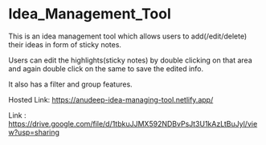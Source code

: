 # Idea_Management_Tool
This is an idea management tool which allows users to add(/edit/delete) their ideas in form of sticky notes.

Users can edit the highlights(sticky notes) by double clicking on that area and again double click on the same to save the edited info.

It also has a filter and group features.


Hosted Link: https://anudeep-idea-managing-tool.netlify.app/

Link : https://drive.google.com/file/d/1tbkuJJMX592NDBvPsJt3U1kAzLtBuJyl/view?usp=sharing

